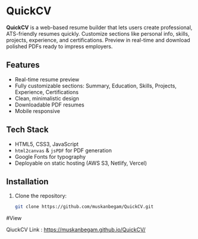 # QuickCV

**QuickCV** is a web-based resume builder that lets users create professional, ATS-friendly resumes quickly. Customize sections like personal info, skills, projects, experience, and certifications. Preview in real-time and download polished PDFs ready to impress employers.

## Features

- Real-time resume preview  
- Fully customizable sections: Summary, Education, Skills, Projects, Experience, Certifications  
- Clean, minimalistic design  
- Downloadable PDF resumes  
- Mobile responsive  

## Tech Stack

- HTML5, CSS3, JavaScript  
- `html2canvas` & `jsPDF` for PDF generation  
- Google Fonts for typography  
- Deployable on static hosting (AWS S3, Netlify, Vercel)  

## Installation

1. Clone the repository:  
   ```bash
   git clone https://github.com/muskanbegam/QuickCV.git

#View

QiuckCV Link : https://muskanbegam.github.io/QuickCV/
